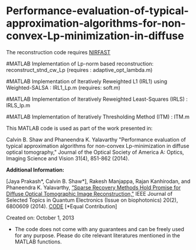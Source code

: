 # Performance-evaluation-of-typical-approximation-algorithms-for-non-convex-Lp-minimization-in-diffuse

The reconstruction code requires [NIRFAST](http://www.dartmouth.edu/~nir/nirfast/)

#MATLAB Implementation of Lp-norm based reconstruction: reconstruct_stnd_cw_Lp (requires : adaptive_opt_lambda.m)

#MATLAB Implementation of Iteratively Reweighted L1 (IRL1) using Weighted-SALSA :  IRL1_Lp.m (requires: soft.m)

#MATLAB Implementation of Iteratively Reweighted Least-Squares (IRLS) : IRLS_lp.m

#MATLAB Implementation of Iteratively Thresholding Method (ITM) : ITM.m

This MATLAB code is used as part of the work presented in:

Calvin B. Shaw and Phaneendra K. Yalavarthy "Performance evaluation of typical approximation algorithms for non-convex Lp-minimization in diffuse optical tomography," Journal of the Optical Society of America A: Optics, Imaging Science and Vision 31(4), 851-862 (2014).

**Additional Information:**

[Jaya Prakash*, Calvin B. Shaw*], Rakesh Manjappa, Rajan Kanhirodan, and Phaneendra K. Yalavarthy, [“Sparse Recovery Methods Hold Promise for Diffuse Optical Tomographic Image Reconstruction,"](http://www.serc.iisc.ernet.in/~phani/Prakash_Shaw_IEEE_JSTQE_2013.pdf) IEEE Journal of Selected Topics in Quantum Electronics (Issue on biophotonics) 20(2), 6800609 (2014). [CODE](https://sites.google.com/site/sercmig/home/sparserecdot) [*Equal Contribution]

Created on: October 1, 2013

* The code does not come with any guarantees and can be freely used for any purpose. Please do cite relevant literatures mentioned in the MATLAB functions.

